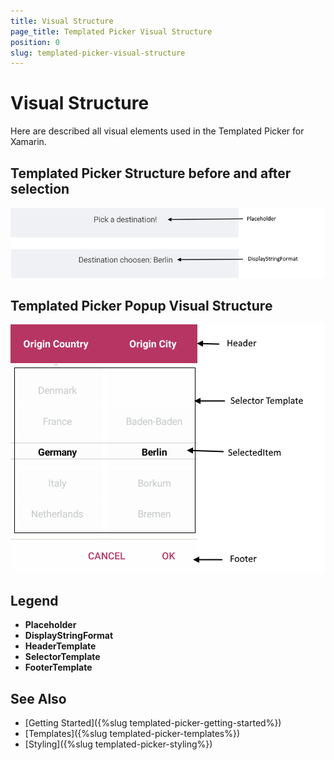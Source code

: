 ```yaml
---
title: Visual Structure
page_title: Templated Picker Visual Structure
position: 0
slug: templated-picker-visual-structure
---
```


# Visual Structure

Here are described all visual elements used in the Templated Picker for Xamarin.

## Templated Picker Structure before and after selection

![Templated Picker Visual Structure Display Text](images/templatedpicker_structure_placeholder_display.png "Visual elements of Templated Picker control")

## Templated Picker Popup Visual Structure

![Templated Picker Visual Structure](images/templated_picker_visual_structure.png "Visual elements of Templated Picker Popup")

## Legend

- **Placeholder** 
- **DisplayStringFormat** 
- **HeaderTemplate**
- **SelectorTemplate**
- **FooterTemplate**

## See Also

- [Getting Started]({%slug templated-picker-getting-started%})
- [Templates]({%slug templated-picker-templates%})
- [Styling]({%slug templated-picker-styling%})